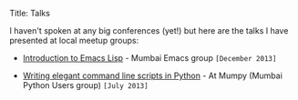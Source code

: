 Title: Talks

I haven't spoken at any big conferences (yet!) but here are the talks
I have presented at local meetup groups:

* [Introduction to Emacs Lisp](http://naiquevin.github.io/talks/elisp-intro) - Mumbai Emacs group `[December 2013]`

* [Writing elegant command line scripts in Python](https://speakerdeck.com/naiquevin/writing-elegant-command-line-scripts-in-python) -
  At Mumpy (Mumbai Python Users group) `[July 2013]`


